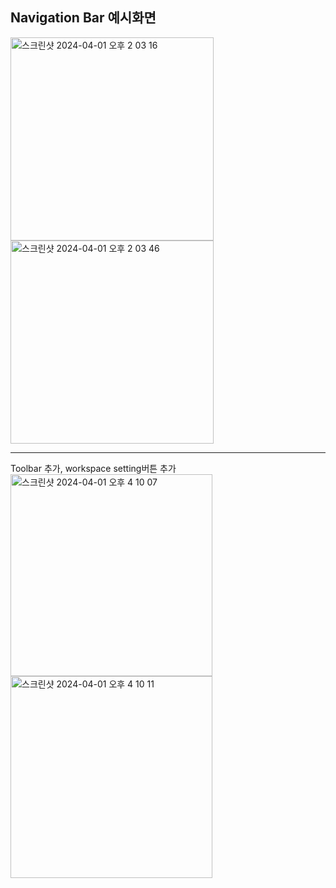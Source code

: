Navigation Bar 예시화면
----
<img width="325" alt="스크린샷 2024-04-01 오후 2 03 16" src="https://github.com/HamBeomJoon/Android-Study/assets/37996727/90ba40ec-cf80-48bc-a39a-62b8278b472b">
<img width="325" alt="스크린샷 2024-04-01 오후 2 03 46" src="https://github.com/HamBeomJoon/Android-Study/assets/37996727/704781c8-68a5-4806-af1c-3a8272838fbb">

----
Toolbar 추가, workspace setting버튼 추가
<img width="323" alt="스크린샷 2024-04-01 오후 4 10 07" src="https://github.com/HamBeomJoon/Android-Study/assets/37996727/59d2e050-937f-426b-b472-08049cf57de8">
<img width="323" alt="스크린샷 2024-04-01 오후 4 10 11" src="https://github.com/HamBeomJoon/Android-Study/assets/37996727/7b5b482f-2468-4ff2-a9de-12666ee49f57">


